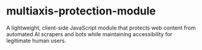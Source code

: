 # multiaxis-protection-module
A lightweight, client-side JavaScript module that protects web content from automated AI scrapers and bots while maintaining accessibility for legitimate human users.
